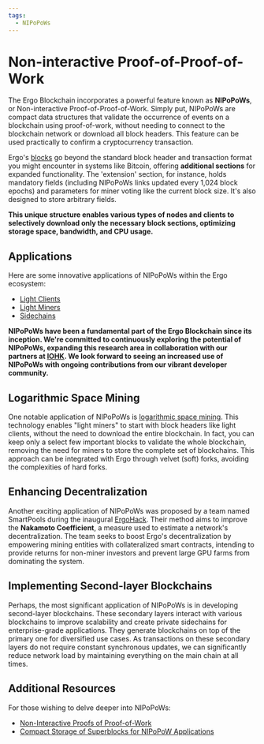 ```yaml
---
tags:
  - NIPoPoWs
---
```


# Non-interactive Proof-of-Proof-of-Work

The Ergo Blockchain incorporates a powerful feature known as **NIPoPoWs**, or Non-interactive Proof-of-Proof-of-Work. Simply put, NIPoPoWs are compact data structures that validate the occurrence of events on a blockchain using proof-of-work, without needing to connect to the blockchain network or download all block headers. This feature can be used practically to confirm a cryptocurrency transaction.

Ergo's [blocks](block.md) go beyond the standard block header and transaction format you might encounter in systems like Bitcoin, offering **additional sections** for expanded functionality. The 'extension' section, for instance, holds mandatory fields (including NIPoPoWs links updated every 1,024 block epochs) and parameters for miner voting like the current block size. It's also designed to store arbitrary fields.

**This unique structure enables various types of nodes and clients to selectively download only the necessary block sections, optimizing storage space, bandwidth, and CPU usage.**

## Applications

Here are some innovative applications of NIPoPoWs within the Ergo ecosystem:

- [Light Clients](nipopow_nodes.md)
- [Light Miners](logspace.md)
- [Sidechains](nipopow-sidechains.md)

**NIPoPoWs have been a fundamental part of the Ergo Blockchain since its inception. We're committed to continuously exploring the potential of NIPoPoWs, expanding this research area in collaboration with our partners at [IOHK](https://iohk.io/). We look forward to seeing an increased use of NIPoPoWs with ongoing contributions from our vibrant developer community.**

## Logarithmic Space Mining

One notable application of NIPoPoWs is [logarithmic space mining](https://www.youtube.com/watch?v=s05ypkSC7gk). This technology enables "light miners" to start with block headers like light clients, without the need to download the entire blockchain. In fact, you can keep only a select few important blocks to validate the whole blockchain, removing the need for miners to store the complete set of blockchains. This approach can be integrated with Ergo through velvet (soft) forks, avoiding the complexities of hard forks.

## Enhancing Decentralization

Another exciting application of NIPoPoWs was proposed by a team named SmartPools during the inaugural [ErgoHack](ergohack.md). Their method aims to improve the **Nakamoto Coefficient**, a measure used to estimate a network's decentralization. The team seeks to boost Ergo's decentralization by empowering mining entities with collateralized smart contracts, intending to provide returns for non-miner investors and prevent large GPU farms from dominating the system.

## Implementing Second-layer Blockchains

Perhaps, the most significant application of NIPoPoWs is in developing second-layer blockchains. These secondary layers interact with various blockchains to improve scalability and create private sidechains for enterprise-grade applications. They generate blockchains on top of the primary one for diversified use cases. As transactions on these secondary layers do not require constant synchronous updates, we can significantly reduce network load by maintaining everything on the main chain at all times.

## Additional Resources

For those wishing to delve deeper into NIPoPoWs:

- [Non-Interactive Proofs of Proof-of-Work](https://eprint.iacr.org/2017/963.pdf)
- [Compact Storage of Superblocks for NIPoPoW Applications](https://eprint.iacr.org/2019/1444.pdf)